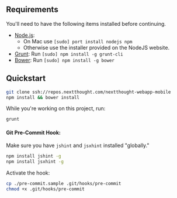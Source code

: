 

## Requirements

You'll need to have the following items installed before continuing.

  * [Node.js](http://nodejs.org):
  	* On Mac use `[sudo] port install nodejs npm`
  	* Otherwise use the installer provided on the NodeJS website.
  * [Grunt](http://gruntjs.com/): Run `[sudo] npm install -g grunt-cli`
  * [Bower](http://bower.io): Run `[sudo] npm install -g bower`

## Quickstart

```bash
git clone ssh://repos.nextthought.com/nextthought-webapp-mobile
npm install && bower install
```

While you're working on this project, run:

```bash
grunt
```

#### Git Pre-Commit Hook:

Make sure you have `jshint` and `jsxhint` installed "globally."
```bash
npm install jshint -g
npm install jsxhint -g
```

Activate the hook:

```bash
cp ./pre-commit.sample .git/hooks/pre-commit
chmod +x .git/hooks/pre-commit
```
